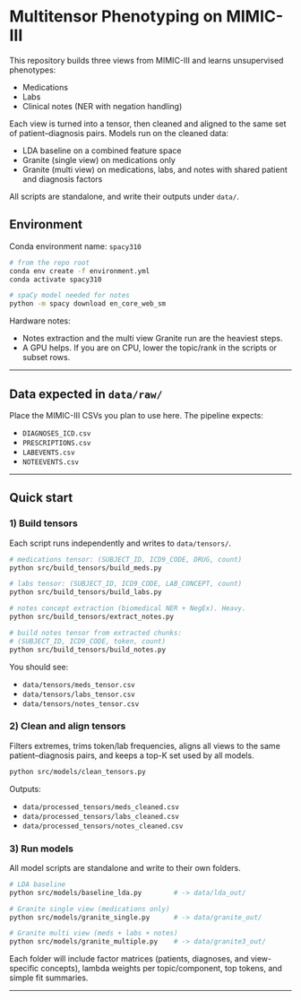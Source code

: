# Multitensor Phenotyping on MIMIC-III

This repository builds three views from MIMIC-III and learns unsupervised phenotypes:

- Medications
- Labs
- Clinical notes (NER with negation handling)

Each view is turned into a tensor, then cleaned and aligned to the same set of patient–diagnosis pairs. Models run on the cleaned data:

- LDA baseline on a combined feature space
- Granite (single view) on medications only
- Granite (multi view) on medications, labs, and notes with shared patient and diagnosis factors

All scripts are standalone, and write their outputs under `data/`.


## Environment

Conda environment name: `spacy310`

```bash
# from the repo root
conda env create -f environment.yml
conda activate spacy310

# spaCy model needed for notes
python -m spacy download en_core_web_sm
```

Hardware notes:
- Notes extraction and the multi view Granite run are the heaviest steps.
- A GPU helps. If you are on CPU, lower the topic/rank in the scripts or subset rows.

---

## Data expected in `data/raw/`

Place the MIMIC-III CSVs you plan to use here. The pipeline expects:

- `DIAGNOSES_ICD.csv`
- `PRESCRIPTIONS.csv`
- `LABEVENTS.csv`
- `NOTEEVENTS.csv`

---

## Quick start

### 1) Build tensors

Each script runs independently and writes to `data/tensors/`.

```bash
# medications tensor: (SUBJECT_ID, ICD9_CODE, DRUG, count)
python src/build_tensors/build_meds.py

# labs tensor: (SUBJECT_ID, ICD9_CODE, LAB_CONCEPT, count)
python src/build_tensors/build_labs.py

# notes concept extraction (biomedical NER + NegEx). Heavy.
python src/build_tensors/extract_notes.py

# build notes tensor from extracted chunks:
# (SUBJECT_ID, ICD9_CODE, token, count)
python src/build_tensors/build_notes.py
```

You should see:
- `data/tensors/meds_tensor.csv`
- `data/tensors/labs_tensor.csv`
- `data/tensors/notes_tensor.csv`

### 2) Clean and align tensors

Filters extremes, trims token/lab frequencies, aligns all views to the same patient–diagnosis pairs, and keeps a top-K set used by all models.

```bash
python src/models/clean_tensors.py
```

Outputs:
- `data/processed_tensors/meds_cleaned.csv`
- `data/processed_tensors/labs_cleaned.csv`
- `data/processed_tensors/notes_cleaned.csv`

### 3) Run models

All model scripts are standalone and write to their own folders.

```bash
# LDA baseline
python src/models/baseline_lda.py        # -> data/lda_out/

# Granite single view (medications only)
python src/models/granite_single.py      # -> data/granite_out/

# Granite multi view (meds + labs + notes)
python src/models/granite_multiple.py    # -> data/granite3_out/
```

Each folder will include factor matrices (patients, diagnoses, and view-specific concepts), lambda weights per topic/component, top tokens, and simple fit summaries.

---
